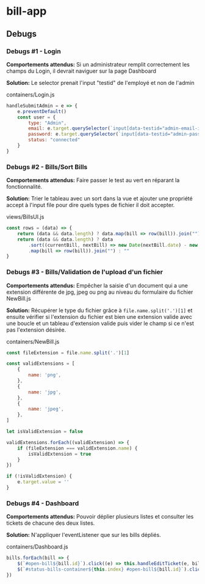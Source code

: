 # bill-app
## Debugs
### Debugs #1 - Login
**Comportements attendus:** Si un administrateur remplit correctement les champs du Login, il devrait naviguer sur la page Dashboard

**Solution:** Le selector prenait l'input "testid" de l'employé et non de l'admin

containers/Login.js

```javascript
handleSubmitAdmin = e => {
    e.preventDefault()
    const user = {
        type: "Admin",
        email: e.target.querySelector(`input[data-testid="admin-email-input"]`).value,
        password: e.target.querySelector(`input[data-testid="admin-password-input"]`).value,
        status: "connected"
    }
}
```

### Debugs #2 - Bills/Sort Bills
**Comportements attendus:** Faire passer le test au vert en réparant la fonctionnalité.

**Solution:** Trier le tableau avec un sort dans la vue et ajouter une propriété accept à l'input file pour dire quels types de fichier il doit accepter.

views/BillsUI.js

```javascript
const rows = (data) => {
    return (data && data.length) ? data.map(bill => row(bill)).join("") : ""
    return (data && data.length) ? data
        .sort((currentBill, nextBill) => new Date(nextBill.date) - new Date(currentBill.date))
        .map(bill => row(bill)).join("") : ""
}
```

### Debugs #3 - Bills/Validation de l'upload d'un fichier
**Comportements attendus:** Empêcher la saisie d'un document qui a une extension différente de jpg, jpeg ou png au niveau du formulaire du fichier NewBill.js


**Solution:** Récupérer le type du fichier grâce à ```file.name.split('.')[1]``` et ensuite vérifier si l'extension du fichier est bien une extension valide avec une boucle et un tableau d'extension valide puis vider le champ si ce n'est pas l'extension désirée.

containers/NewBill.js

```javascript
const fileExtension = file.name.split('.')[1]

const validExtensions = [
    {
        name: 'png',
    },
    {
        name: 'jpg',
    },
    {
        name: 'jpeg',
    },
]

let isValidExtension = false

validExtensions.forEach((validExtension) => {
    if (fileExtension === validExtension.name) {
        isValidExtension = true
    }
})

if (!isValidExtension) {
    e.target.value = ''
}
```

### Debugs #4 - Dashboard
**Comportements attendus:** Pouvoir déplier plusieurs listes et consulter les tickets de chacune des deux listes.

**Solution:** N'appliquer l'eventListener que sur les bills dépliés.

containers/Dashboard.js

```javascript
bills.forEach(bill => {
    $(`#open-bill${bill.id}`).click((e) => this.handleEditTicket(e, bill, bills))
    $(`#status-bills-container${this.index} #open-bill${bill.id}`).click((e) => this.handleEditTicket(e, bill, bills));
})
```